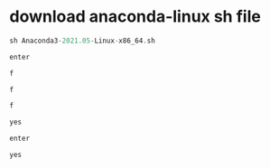 # download anaconda-linux sh file

```c
sh Anaconda3-2021.05-Linux-x86_64.sh

enter

f

f

f

yes

enter

yes
```
